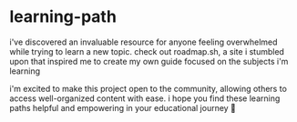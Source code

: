 # learning-path

i've discovered an invaluable resource for anyone feeling overwhelmed while trying to learn a new topic. check out roadmap.sh, a site i stumbled upon that inspired me to create my own guide focused on the subjects i'm learning

i'm excited to make this project open to the community, allowing others to access well-organized content with ease. i hope you find these learning paths helpful and empowering in your educational journey 🙂
